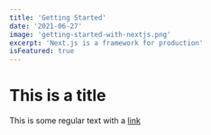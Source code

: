 ```yaml
---
title: 'Getting Started'
date: '2021-06-27'
image: 'getting-started-with-nextjs.png'
excerpt: 'Next.js is a framework for production'
isFeatured: true
---
```


# This is a title

This is some regular text with a [link](https://nextjs.org/)

